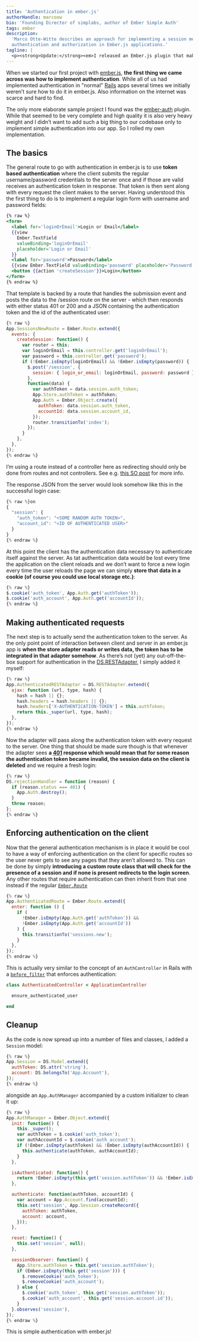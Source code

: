 ```yaml
---
title: 'Authentication in ember.js'
authorHandle: marcoow
bio: 'Founding Director of simplabs, author of Ember Simple Auth'
tags: ember
description:
  'Marco Otte-Witte describes an approach for implementing a session mechanism,
  authentication and authorization in Ember.js applications.'
tagline: |
  <p><strong>Update:</strong><em>I released an Ember.js plugin that makes it very easy to implement an authentication system as described in this post: <a href="/blog/2013/10/09/embersimpleauth">Ember.SimpleAuth</a>.</em></p> <p><strong>Update:</strong> <em>After I wrote this I found out that it’s actually not the best approach to implement authentication in Ember.js… There are some things missing and some other things can be done in a much simpler way. <a href="/blog/2013/08/08/better-authentication-in-emberjs" title="(better) authnetication with ember.js">I wrote a summary of the (better) authentication mechanism we moved to.</a></em></p> <p><em>I’m using the latest (as of mid June 2013) <a href="https://github.com/emberjs/ember.js">ember</a>/<a href="https://github.com/emberjs/data">ember-data</a>/<a href="https://github.com/wycats/handlebars.js">handlebars</a> code directly from the respective github repositories in this example.</em></p>
---
```


When we started our first project with [ember.js](http://emberjs.com), **the
first thing we came across was how to implement authentication**. While all of
us had implemented authentication in "normal" [Rails](http://rubyonrails.org)
apps several times we initially weren’t sure how to do it in ember.js. Also
information on the internet was scarce and hard to find.

The only more elaborate sample project I found was the
[ember-auth](https://github.com/heartsentwined/ember-auth) plugin. While that
seemed to be very complete and high quality it is also very heavy weight and I
didn’t want to add such a big thing to our codebase only to implement simple
authentication into our app. So I rolled my own implementation.

## The basics

The general route to go with authentication in ember.js is to use **token based
authentication** where the client submits the regular username/password
credentials to the server once and if those are valid receives an authentication
token in response. That token is then sent along with every request the client
makes to the server. Having understood this the first thing to do is to
implement a regular login form with username and password fields:

```hbs
{% raw %}
<form>
  <label for='loginOrEmail'>Login or Email</label>
  {{view
    Ember.TextField
    valueBinding='loginOrEmail'
    placeholder='Login or Email'
  }}
  <label for='password'>Password</label>
  {{view Ember.TextField valueBinding='password' placeholder='Password'}}
  <button {{action 'createSession'}}>Login</button>
</form>
{% endraw %}
```

That template is backed by a route that handles the submission event and posts
the data to the /session route on the server - which then responds with either
status 401 or 200 and a JSON containing the authentication token and the id of
the authenticated user:

<!-- prettier-ignore -->
```js
{% raw %}
App.SessionsNewRoute = Ember.Route.extend({
  events: {
    createSession: function() {
      var router = this;
      var loginOrEmail = this.controller.get('loginOrEmail');
      var password = this.controller.get('password');
      if (!Ember.isEmpty(loginOrEmail) && !Ember.isEmpty(password)) {
        $.post('/session', {
          session: { login_or_email: loginOrEmail, password: password },
        },
        function(data) {
          var authToken = data.session.auth_token;
          App.Store.authToken = authToken;
          App.Auth = Ember.Object.create({
            authToken: data.session.auth_token,
            accountId: data.session.account_id,
          });
          router.transitionTo('index');
        });
      }
    },
  },
});
{% endraw %}
```

I’m using a route instead of a controller here as redirecting should only be
done from routes and not controllers. See e.g.
[this SO post](http://stackoverflow.com/questions/11552417/emberjs-how-to-transition-to-a-router-from-a-controllers-action/11555014#11555014)
for more info.

The response JSON from the server would look somehow like this in the successful
login case:

```js
{% raw %}on
{
  "session": {
    "auth_token": "<SOME RANDOM AUTH TOKEN>",
    "account_id": "<ID OF AUTHENTICATED USER>"
  }
}
{% endraw %}
```

At this point the client has the authentication data necessary to authenticate
itself against the server. As tat authentication data would be lost every time
the application on the client reloads and we don’t want to force a new login
every time the user reloads the page we can simply **store that data in a cookie
(of course you could use local storage etc.)**:

```js
{% raw %}
$.cookie('auth_token', App.Auth.get('authToken'));
$.cookie('auth_account', App.Auth.get('accountId'));
{% endraw %}
```

## Making authenticated requests

The next step is to actually send the authentication token to the server. As the
only point point of interaction between client and server in an ember.js app is
**when the store adapter reads or writes data, the token has to be integrated in
that adapter somehow**. As there’s not (yet) any out-off-the-box support for
authentication in the
[DS.RESTAdapter](https://github.com/emberjs/data/blob/v3.9.0/addon/adapters/rest.js),
I simply added it myself:

```js
{% raw %}
App.AuthenticatedRESTAdapter = DS.RESTAdapter.extend({
  ajax: function (url, type, hash) {
    hash = hash || {};
    hash.headers = hash.headers || {};
    hash.headers['X-AUTHENTICATION-TOKEN'] = this.authToken;
    return this._super(url, type, hash);
  },
});
{% endraw %}
```

Now the adapter will pass along the authentication token with every request to
the server. One thing that should be made sure though is that whenever the
adapter sees **a
[401](https://en.wikipedia.org/wiki/List_of_HTTP_status_codes#401) response
which would mean that for some reason the authentication token became invalid,
the session data on the client is deleted** and we require a fresh login:

```js
{% raw %}
DS.rejectionHandler = function (reason) {
  if (reason.status === 401) {
    App.Auth.destroy();
  }
  throw reason;
};
{% endraw %}
```

## Enforcing authentication on the client

Now that the general authentication mechanism is in place it would be cool to
have a way of enforcing authentication on the client for specific routes so the
user never gets to see any pages that they aren’t allowed to. This can be done
by simply **introducing a custom route class that will check for the presence of
a session and if none is present redirects to the login screen**. Any other
routes that require authentication can then inherit from that one instead if the
regular [`Ember.Route`](http://emberjs.com/api/classes/Ember.Route.html)

```js
{% raw %}
App.AuthenticatedRoute = Ember.Route.extend({
  enter: function () {
    if (
      !Ember.isEmpty(App.Auth.get('authToken')) &&
      !Ember.isEmpty(App.Auth.get('accountId'))
    ) {
      this.transitionTo('sessions.new');
    }
  },
});
{% endraw %}
```

This is actually very similar to the concept of an `AuthController` in Rails
with a
[`before_filter`](http://api.rubyonrails.org/classes/AbstractController/Callbacks/ClassMethods.html#method-i-before_filter)
that enforces authentication:

```rb
class AuthenticatedController < ApplicationController

  ensure_authenticated_user

end
```

## Cleanup

As the code is now spread up into a number of files and classes, I added a
`Session` model:

```js
{% raw %}
App.Session = DS.Model.extend({
  authToken: DS.attr('string'),
  account: DS.belongsTo('App.Account'),
});
{% endraw %}
```

alongside an `App.AuthManager` accompanied by a custom initializer to clean it
up:

<!-- prettier-ignore -->
```js
{% raw %}
App.AuthManager = Ember.Object.extend({
  init: function() {
    this._super();
    var authToken = $.cookie('auth_token');
    var authAccountId = $.cookie('auth_account');
    if (!Ember.isEmpty(authToken) && !Ember.isEmpty(authAccountId)) {
      this.authenticate(authToken, authAccountId);
    }
  },

  isAuthenticated: function() {
    return !Ember.isEmpty(this.get('session.authToken')) && !Ember.isEmpty(this.get('session.account'));
  },

  authenticate: function(authToken, accountId) {
    var account = App.Account.find(accountId);
    this.set('session', App.Session.createRecord({
      authToken: authToken,
      account: account,
    }));
  },

  reset: function() {
    this.set('session', null);
  },

  sessionObserver: function() {
    App.Store.authToken = this.get('session.authToken');
    if (Ember.isEmpty(this.get('session'))) {
      $.removeCookie('auth_token');
      $.removeCookie('auth_account');
    } else {
      $.cookie('auth_token', this.get('session.authToken'));
      $.cookie('auth_account', this.get('session.account.id'));
    }
  }.observes('session'),
});
{% endraw %}
```

This is simple authentication with ember.js!
